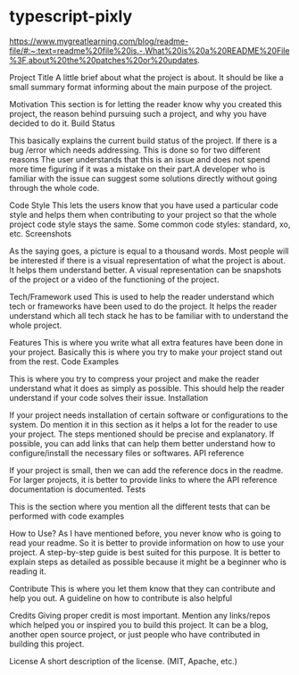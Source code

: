 # typescript-pixly

https://www.mygreatlearning.com/blog/readme-file/#:~:text=readme%20file%20is.-,What%20is%20a%20README%20File%3F,about%20the%20patches%20or%20updates.

Project Title
A little brief about what the project is about. It should be like a small summary format informing about the main purpose of the project.

Motivation
This section is for letting the reader know why you created this project, the reason behind pursuing such a project, and why you have decided to do it.
Build Status

This basically explains the current build status of the project. If there is a bug /error which needs addressing. This is done so for two different reasons The user understands that this is an issue and does not spend more time figuring if it was a mistake on their part.A developer who is familiar with the issue can suggest some solutions directly without going through the whole code.

Code Style
This lets the users know that you have used a particular code style and helps them when contributing to your project so that the whole project code style stays the same. Some common code styles: standard, xo, etc.
Screenshots

As the saying goes, a picture is equal to a thousand words. Most people will be interested if there is a visual representation of what the project is about. It helps them understand better. A visual representation can be snapshots of the project or a video of the functioning of the project.

Tech/Framework used
This is used to help the reader understand which tech or frameworks have been used to do the project. It helps the reader understand which all tech stack he has to be familiar with to understand the whole project.

Features
This is where you write what all extra features have been done in your project. Basically this is where you try to make your project stand out from the rest.
Code Examples

This is where you try to compress your project and make the reader understand what it does as simply as possible. This should help the reader understand if your code solves their issue.
Installation

If your project needs installation of certain software or configurations to the system. Do mention it in this section as it helps a lot for the reader to use your project. The steps mentioned should be precise and explanatory.  If possible, you can add links that can help them better understand how to configure/install the necessary files or softwares.
API reference

If your project is small, then we can add the reference docs in the readme. For larger projects, it is better to provide links to where the API reference documentation is documented.
Tests

This is the section where you mention all the different tests that can be performed with code examples

How to Use?
As I have mentioned before, you never know who is going to read your readme. So it is better to provide information on how to use your project. A step-by-step guide is best suited for this purpose. It is better to explain steps as detailed as possible because it might be a beginner who is reading it.

Contribute
This is where you let them know that they can contribute and help you out. A guideline on how to contribute is also helpful

Credits
Giving proper credit is most important. Mention any links/repos which helped you or inspired you to build this project. It can be a blog, another open source project, or just people who have contributed in building this project.

License
A short description of the license. (MIT, Apache, etc.)